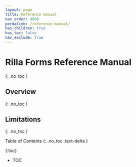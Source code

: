 ```yaml
---
layout: page
title: Reference manual
nav_order: 4000
permalink: /reference-manual/
has_children: true
has_toc: false
nav_exclude: true
---
```

Rilla Forms Reference Manual
========================
{: .no_toc }

Overview
--------
{: .no_toc }

Limitations
-------
{: .no_toc }

<div style="page-break-after: always;"></div>

Table of Contents
{: .no_toc .text-delta }

{:toc}
- TOC
